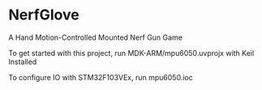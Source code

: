 # NerfGlove
A Hand Motion-Controlled Mounted Nerf Gun Game

To get started with this project, run MDK-ARM/mpu6050.uvprojx with Keil Installed

To configure IO with STM32F103VEx, run mpu6050.ioc
